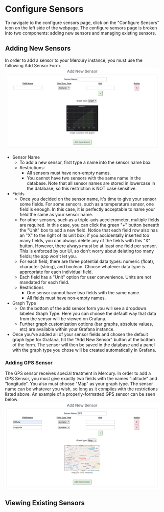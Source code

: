 # Configure Sensors
To navigate to the configure sensors page, click on the "Configure Sensors" icon on the left side of the webpage. The configure sensors page is broken into two components: adding new sensors and managing existing sensors. 

## Adding New Sensors
In order to add a sensor to your Mercury instance, you must use the following Add Sensor Form.
![Add Sensor Form](imgs/add_sensor_form.png)


- Sensor Name
  - To add a new sensor, first type a name into the sensor name box. 
  - Restrictions:
    - All sensors must have non-empty names.
    - You cannot have two sensors with the same name in the database. Note that all sensor names are stored in lowercase in the database, so this restriction is NOT case sensitive.
- Fields
  - Once you decided on the sensor name, it's time to give your sensor some fields. For some sensors, such as a temperature sensor, one field is enough. In this case, it is perfectly acceptable to name your field the same as your sensor name.
  - For other sensors, such as a triple-axis accelerometer, multiple fields are required. In this case, you can click the green "+" button beneath the "Unit" box to add a new field. Notice that each field row also has an "X" to the right of its unit box; if you accidentally inserted too many fields, you can always delete any of the fields with this "X" button. However, there always must be at least one field per sensor. This is enforced by our UI, so don't worry about deleting too many fields; the app won't let you.
  - For each field, there are three potential data types: numeric (float), character (string), and boolean. Choose whatever data type is appropriate for each individual field.
  - Each field has a "Unit" option for user convenience. Units are not mandated for each field.
  - Restrictions
    - One sensor cannot have two fields with the same name.
    - All fields must have non-empty names.
- Graph Type
  - On the bottom of the add sensor form you will see a dropdown labeled Graph Type. Here you can choose the default way that data from the sensor will be viewed on Grafana. 
  - Further graph customization options (bar graphs, absolute values, etc) are available within your Grafana instance.
- Once you've added all of your sensor fields and chosen the default graph type for Grafana, hit the "Add New Sensor" button at the bottom of the form. The sensor will then be saved in the database and a panel with the graph type you chose will be created automatically in Grafana.

### Adding GPS Sensor
The GPS sensor receives special treatment in Mercury. In order to add a GPS Sensor, you must give exactly two fields with the names "latitude" and "longitude". You also must choose "Map" as your graph type. The sensor name can be whatever you wish, so long as it complies with the restrictions listed above. An example of a properly-formatted GPS sensor can be seen below:
![Add Sensor Form](imgs/add_sensor_gps.png)


## Viewing Existing Sensors